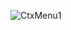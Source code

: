 ![CtxMenu1](https://github.com/nayanrami/androidmenu/assets/12070344/f84d17a0-e4f0-4810-9990-1f4389c30801)
